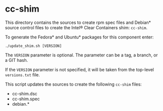# cc-shim

This directory contains the sources to create rpm spec files and Debian* source
control files to create the Intel® Clear Containers shim: ``cc-shim``.

To generate the Fedora* and Ubuntu* packages for this component enter:

``./update_shim.sh [VERSION]``

The ``VERSION`` parameter is optional. The parameter can be a tag, a branch,
or a GIT hash.

If the ``VERSION`` parameter is not specified, it will be taken from the
top-level ``versions.txt`` file.

This script updates the sources to create the following ``cc-shim`` files:

  * cc-shim.dsc
  * cc-shim.spec
  * debian.*
